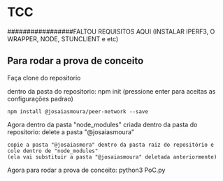 # TCC

#################FALTOU REQUISITOS AQUI (INSTALAR IPERF3, O WRAPPER, NODE, STUNCLIENT e etc)

## Para rodar a prova de conceito


Faça clone do repositorio

dentro da pasta do repositorio:
	npm init (pressione enter para aceitas as configurações padrao)
	
	npm install @josaiasmoura/peer-network --save          
	
Agora dentro da pasta "node_modules" criada dentro da pasta do repositorio:
	delete a pasta "@josaiasmoura"
	
	copie a pasta "@josaiasmora" dentro da pasta raiz do repositório e cole dentro de "node_modules"
	(ela vai substituir a pasta "@josaiasmoura" deletada anteriormente)
	
Agora para rodar a prova de conceito:
	python3 PoC.py
	
